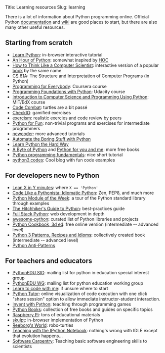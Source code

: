 Title: Learning resources
Slug: learning

There is a lot of information about Python programming online.
Official Python [documentation](https://www.python.org/doc/) and
[wiki](https://wiki.python.org/moin/) are good places to start, but there are
also many other useful resources.


## Starting from scratch

* [Learn Python](http://www.learnpython.org/): in-browser interactive tutorial
* [An Hour of Python](https://hourofpython.com/): somewhat inspired by [HOC](http://studio.code.org/)
* [How to Think Like a Computer Scientist](http://interactivepython.org/runestone/static/thinkcspy/index.html):
  interactive version of a popular [book](http://www.greenteapress.com/thinkpython/) by the same name
* [CS 61A](http://cs61a.org): The Structure and Interpretation of Computer Programs (in Python)
* [Programming for Everybody](https://www.coursera.org/learn/python): Coursera course
* [Programming Foundations with Python](https://www.udacity.com/course/programming-foundations-with-python--ud036): Udacity course
* [Introduction to Computer Science and Programming Using Python](https://www.edx.org/course/introduction-computer-science-mitx-6-00-1x-8): MIT/EdX course
* [Code Combat](http://codecombat.com/): turtles are a bit passé
* [CheckIO](http://www.checkio.org/): gamified exercises
* [exercism](http://exercism.io/): realistic exercies and code review by peers
* [Python for Fun](http://openbookproject.net/py4fun/): non-trivial programs and
    exercises for intermediate programmers
* [newcoder](http://newcoder.io/): more advanced tutorials
* [Automate the Boring Stuff with Python](https://automatetheboringstuff.com)
* [Learn Python the Hard Way](http://learnpythonthehardway.org/book/)
* [A Byte of Python](http://www.swaroopch.com/notes/python/) and
  [Python for you and me](http://pymbook.readthedocs.org/en/latest/): more free
  books
* [Python programming fundamentals](http://www.thinkful.com/learn/python-programming-fundamentals/): nice short tutorial
* [python3.codes](http://python3.codes): Cool blog with fun code examples

## For developers new to Python

* [Lean X in Y minutes](http://learnxinyminutes.com/docs/python/): where `X == 'Python'`
* [Code Like a Pythonista: Idiomatic Python](http://python.net/~goodger/projects/pycon/2007/idiomatic/handout.html): Zen, PEP8, and much more
* [Python Module of the Week](http://pymotw.com/): a tour of the Python standard library through examples
* [The Hitchhiker's Guide to Python](http://docs.python-guide.org/en/latest/): best-practices guide
* [Full Stack Python](http://www.fullstackpython.com/): web development in depth
* [awesome-python](https://github.com/vinta/awesome-python): curated list of Python libraries and projects
* [Python Cookbook, 3d ed](http://chimera.labs.oreilly.com/books/1230000000393/index.html): free online version (intermediate -- advanced level)
* [Python 3 Patterns, Recipes and Idioms](http://python-3-patterns-idioms-test.readthedocs.org/en/latest/index.html): collectively created book (intermediate -- advanced level)
* [Python Anti-Patterns](http://docs.quantifiedcode.com/python-anti-patterns/)


## For teachers and educators

* [PythonEDU SIG](https://www.python.org/community/sigs/current/edu-sig/): mailing list for python in education special interest group
* [PythonEDU WG](https://mail.python.org/pipermail/pythonedu-wg/): mailing list for python education working group
* [Learn to code with me](http://learntocodewith.me/getting-started/): if unsure where to start
* [Python Tutor](http://pythontutor.com/): online visualization of code execution with one click "share session" option to allow immediate instructor-student interaction.
* [Invent with Python](http://inventwithpython.com/): teaching through programming games
* [Python Books](http://pythonbooks.revolunet.com/): collection of free books and guides on specific topics
* [Raspberry Pi](http://www.raspberrypi.org/): tons of educational materials
* [skulpt](http://www.skulpt.org): in-browser implementation of Python
* [Reeborg's World](http://reeborg.ca/index_en.html): robo-turtles
* [Teaching with the IPython Notebook](http://nbviewer.ipython.org/gist/jiffyclub/5165431): nothing's wrong with IDLE except that evolution happens...
* [Software Carpentry](http://software-carpentry.org/): Teaching basic software engineering skills to scientists
